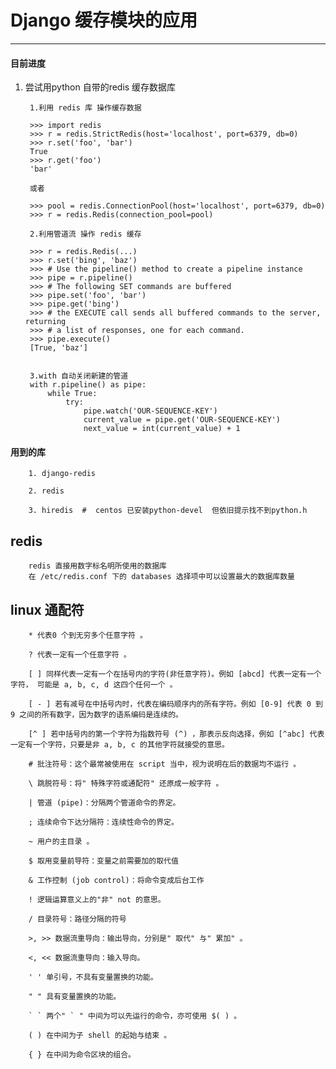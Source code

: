 # Django 缓存模块的应用
--------------------------
#### 目前进度

1. 尝试用python 自带的redis 缓存数据库

        1.利用 redis 库 操作缓存数据

        >>> import redis
        >>> r = redis.StrictRedis(host='localhost', port=6379, db=0)
        >>> r.set('foo', 'bar')
        True
        >>> r.get('foo')
        'bar'

        或者

        >>> pool = redis.ConnectionPool(host='localhost', port=6379, db=0)
        >>> r = redis.Redis(connection_pool=pool)

        2.利用管道流 操作 redis 缓存

        >>> r = redis.Redis(...)
        >>> r.set('bing', 'baz')
        >>> # Use the pipeline() method to create a pipeline instance
        >>> pipe = r.pipeline()
        >>> # The following SET commands are buffered
        >>> pipe.set('foo', 'bar')
        >>> pipe.get('bing')
        >>> # the EXECUTE call sends all buffered commands to the server, returning
        >>> # a list of responses, one for each command.
        >>> pipe.execute()
        [True, 'baz']


        3.with 自动关闭新建的管道
        with r.pipeline() as pipe:
            while True:
                try:
                    pipe.watch('OUR-SEQUENCE-KEY')
                    current_value = pipe.get('OUR-SEQUENCE-KEY')
                    next_value = int(current_value) + 1


#### 用到的库


        1. django-redis

        2. redis

        3. hiredis  #  centos 已安装python-devel  但依旧提示找不到python.h


## redis

        redis 直接用数字标名明所使用的数据库
        在 /etc/redis.conf 下的 databases 选择项中可以设置最大的数据库数量

## linux 通配符

        * 代表0 个到无穷多个任意字符 。

        ? 代表一定有一个任意字符 。

        [ ] 同样代表一定有一个在括号内的字符(非任意字符)。例如 [abcd] 代表一定有一个字符， 可能是 a, b, c, d 这四个任何一个 。

        [ - ] 若有减号在中括号内时，代表在编码顺序内的所有字符。例如 [0-9] 代表 0 到 9 之间的所有数字，因为数字的语系编码是连续的。

        [^ ] 若中括号内的第一个字符为指数符号 (^) ，那表示反向选择，例如 [^abc] 代表 一定有一个字符，只要是非 a, b, c 的其他字符就接受的意思。

        # 批注符号：这个最常被使用在 script 当中，视为说明在后的数据均不运行 。

        \ 跳脱符号：将" 特殊字符或通配符" 还原成一般字符 。

        | 管道 (pipe)：分隔两个管道命令的界定。

        ; 连续命令下达分隔符：连续性命令的界定。

        ~ 用户的主目录 。

        $ 取用变量前导符：变量之前需要加的取代值

        & 工作控制 (job control)：将命令变成后台工作

        ! 逻辑运算意义上的"非" not 的意思。

        / 目录符号：路径分隔的符号

        >, >> 数据流重导向：输出导向，分别是" 取代" 与" 累加" 。

        <, << 数据流重导向：输入导向。

        ' ' 单引号，不具有变量置换的功能。

        " " 具有变量置换的功能。

        ` ` 两个" ` " 中间为可以先运行的命令，亦可使用 $( ) 。

        ( ) 在中间为子 shell 的起始与结束 。

        { } 在中间为命令区块的组合。
